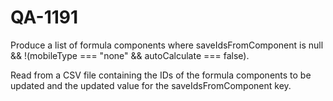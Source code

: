 # QA-1191

Produce a list of formula components where saveIdsFromComponent is null && !(mobileType === "none" && autoCalculate === false).

Read from a CSV file containing the IDs of the formula components to be updated and the updated value for the saveIdsFromComponent key.
